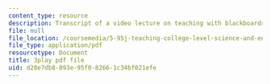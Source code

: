 ```yaml
---
content_type: resource
description: Transcript of a video lecture on teaching with blackboards and slides.
file: null
file_location: /coursemedia/5-95j-teaching-college-level-science-and-engineering-spring-2009/d28e7db8893e95f082661c34bf021efe_QcRteDU9Eco.pdf
file_type: application/pdf
resourcetype: Document
title: 3play pdf file
uid: d28e7db8-893e-95f0-8266-1c34bf021efe
---
```

